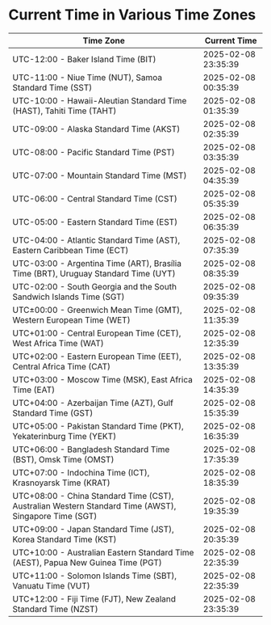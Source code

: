 # Current Time in Various Time Zones

| Time Zone | Current Time |
|-----------|--------------|
| UTC-12:00 - Baker Island Time (BIT) | 2025-02-08 23:35:39 |
| UTC-11:00 - Niue Time (NUT), Samoa Standard Time (SST) | 2025-02-08 00:35:39 |
| UTC-10:00 - Hawaii-Aleutian Standard Time (HAST), Tahiti Time (TAHT) | 2025-02-08 01:35:39 |
| UTC-09:00 - Alaska Standard Time (AKST) | 2025-02-08 02:35:39 |
| UTC-08:00 - Pacific Standard Time (PST) | 2025-02-08 03:35:39 |
| UTC-07:00 - Mountain Standard Time (MST) | 2025-02-08 04:35:39 |
| UTC-06:00 - Central Standard Time (CST) | 2025-02-08 05:35:39 |
| UTC-05:00 - Eastern Standard Time (EST) | 2025-02-08 06:35:39 |
| UTC-04:00 - Atlantic Standard Time (AST), Eastern Caribbean Time (ECT) | 2025-02-08 07:35:39 |
| UTC-03:00 - Argentina Time (ART), Brasília Time (BRT), Uruguay Standard Time (UYT) | 2025-02-08 08:35:39 |
| UTC-02:00 - South Georgia and the South Sandwich Islands Time (SGT) | 2025-02-08 09:35:39 |
| UTC±00:00 - Greenwich Mean Time (GMT), Western European Time (WET) | 2025-02-08 11:35:39 |
| UTC+01:00 - Central European Time (CET), West Africa Time (WAT) | 2025-02-08 12:35:39 |
| UTC+02:00 - Eastern European Time (EET), Central Africa Time (CAT) | 2025-02-08 13:35:39 |
| UTC+03:00 - Moscow Time (MSK), East Africa Time (EAT) | 2025-02-08 14:35:39 |
| UTC+04:00 - Azerbaijan Time (AZT), Gulf Standard Time (GST) | 2025-02-08 15:35:39 |
| UTC+05:00 - Pakistan Standard Time (PKT), Yekaterinburg Time (YEKT) | 2025-02-08 16:35:39 |
| UTC+06:00 - Bangladesh Standard Time (BST), Omsk Time (OMST) | 2025-02-08 17:35:39 |
| UTC+07:00 - Indochina Time (ICT), Krasnoyarsk Time (KRAT) | 2025-02-08 18:35:39 |
| UTC+08:00 - China Standard Time (CST), Australian Western Standard Time (AWST), Singapore Time (SGT) | 2025-02-08 19:35:39 |
| UTC+09:00 - Japan Standard Time (JST), Korea Standard Time (KST) | 2025-02-08 20:35:39 |
| UTC+10:00 - Australian Eastern Standard Time (AEST), Papua New Guinea Time (PGT) | 2025-02-08 22:35:39 |
| UTC+11:00 - Solomon Islands Time (SBT), Vanuatu Time (VUT) | 2025-02-08 22:35:39 |
| UTC+12:00 - Fiji Time (FJT), New Zealand Standard Time (NZST) | 2025-02-08 23:35:39 |
